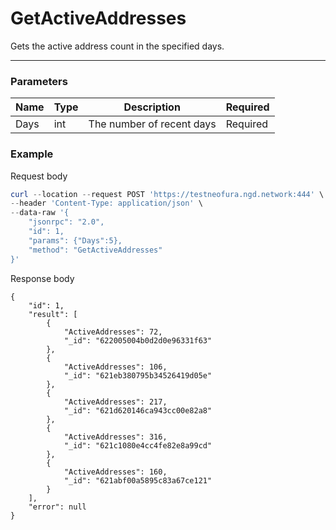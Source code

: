 # GetActiveAddresses
Gets the active address count in the specified days.
<hr>

### Parameters

|    Name    | Type | Description |  Required |
| ---------- | --- |    ------    | --------|
| Days       | int|  The number of recent days| Required|
### Example

Request body

```powershell
curl --location --request POST 'https://testneofura.ngd.network:444' \
--header 'Content-Type: application/json' \
--data-raw '{
    "jsonrpc": "2.0",
    "id": 1,
    "params": {"Days":5},
    "method": "GetActiveAddresses"
}'
```

Response body

```json5
{
    "id": 1,
    "result": [
        {
            "ActiveAddresses": 72,
            "_id": "622005004b0d2d0e96331f63"
        },
        {
            "ActiveAddresses": 106,
            "_id": "621eb380795b34526419d05e"
        },
        {
            "ActiveAddresses": 217,
            "_id": "621d620146ca943cc00e82a8"
        },
        {
            "ActiveAddresses": 316,
            "_id": "621c1080e4cc4fe82e8a99cd"
        },
        {
            "ActiveAddresses": 160,
            "_id": "621abf00a5895c83a67ce121"
        }
    ],
    "error": null
}
```

